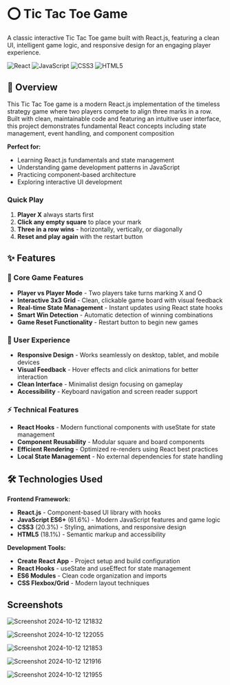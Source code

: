 # ⭕ Tic Tac Toe Game

A classic interactive Tic Tac Toe game built with React.js, featuring a clean UI, intelligent game logic, and responsive design for an engaging player experience.

![React](https://img.shields.io/badge/React-20232A?style=flat-square&logo=react&logoColor=61DAFB)
![JavaScript](https://img.shields.io/badge/JavaScript-F7DF1E?style=flat-square&logo=javascript&logoColor=black)
![CSS3](https://img.shields.io/badge/CSS3-1572B6?style=flat-square&logo=css3&logoColor=white)
![HTML5](https://img.shields.io/badge/HTML5-E34F26?style=flat-square&logo=html5&logoColor=white)

## 🎯 Overview

This Tic Tac Toe game is a modern React.js implementation of the timeless strategy game where two players compete to align three marks in a row. Built with clean, maintainable code and featuring an intuitive user interface, this project demonstrates fundamental React concepts including state management, event handling, and component composition 

**Perfect for:**
- Learning React.js fundamentals and state management 
- Understanding game development patterns in JavaScript 
- Practicing component-based architecture 
- Exploring interactive UI development

### Quick Play
1. **Player X** always starts first
2. **Click any empty square** to place your mark
3. **Three in a row wins** - horizontally, vertically, or diagonally
4. **Reset and play again** with the restart button

## ✨ Features

### 🎲 Core Game Features
- **Player vs Player Mode** - Two players take turns marking X and O 
- **Interactive 3x3 Grid** - Clean, clickable game board with visual feedback 
- **Real-time State Management** - Instant updates using React state hooks 
- **Smart Win Detection** - Automatic detection of winning combinations 
- **Game Reset Functionality** - Restart button to begin new games 

### 🎨 User Experience
- **Responsive Design** - Works seamlessly on desktop, tablet, and mobile devices 
- **Visual Feedback** - Hover effects and click animations for better interaction
- **Clean Interface** - Minimalist design focusing on gameplay
- **Accessibility** - Keyboard navigation and screen reader support

### ⚡ Technical Features
- **React Hooks** - Modern functional components with useState for state management 
- **Component Reusability** - Modular square and board components
- **Efficient Rendering** - Optimized re-renders using React best practices 
- **Local State Management** - No external dependencies for state handling

## 🛠️ Technologies Used

**Frontend Framework:**
- **React.js** - Component-based UI library with hooks 
- **JavaScript ES6+** (61.6%) - Modern JavaScript features and game logic 
- **CSS3** (20.3%) - Styling, animations, and responsive design 
- **HTML5** (18.1%) - Semantic markup and accessibility 

**Development Tools:**
- **Create React App** - Project setup and build configuration 
- **React Hooks** - useState and useEffect for state management 
- **ES6 Modules** - Clean code organization and imports 
- **CSS Flexbox/Grid** - Modern layout techniques 


## Screenshots
![Screenshot 2024-10-12 121832](https://github.com/user-attachments/assets/0a562ccb-0a9b-4ee3-a477-71d5a6aa5d01)

![Screenshot 2024-10-12 122055](https://github.com/user-attachments/assets/a1ac3371-5c72-406b-9b1d-7e31bdc8fbd3)

![Screenshot 2024-10-12 121853](https://github.com/user-attachments/assets/8a9e575f-2585-48ae-b929-0dfa48bf3acf)

![Screenshot 2024-10-12 121916](https://github.com/user-attachments/assets/6190966d-ee3a-4ad8-9d87-ba39723dfc4c)

![Screenshot 2024-10-12 121955](https://github.com/user-attachments/assets/b8620f8d-646c-4fc0-8db2-e52bd44799c7)


